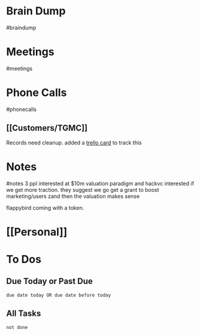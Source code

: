 # Brain Dump
#braindump 

# Meetings
#meetings 
# Phone Calls
#phonecalls 
## [[Customers/TGMC]]
Records need cleanup.  added a [trello card](https://trello.com/c/iwjYdRyG/367-clean-up-tgmc-records) to track this

# Notes
#notes 3 ppl interested at $10m valuation
paradigm and hackvc interested if we get more traction.  they suggest we go get a grant to boost marketing/users zand then the valuation makes sense

flappybird coming with a token.
# [[Personal]]

# To Dos
## Due Today or Past Due
```tasks
due date today OR due date before today
```

## All Tasks
```tasks
not done
```